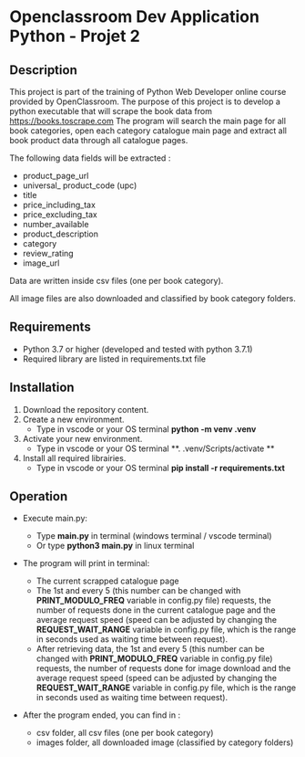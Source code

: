 # Openclassroom Dev Application Python - Projet 2

## Description

This project is part of the training of Python Web Developer online course provided by OpenClassroom.
The purpose of this project is to develop a python executable that will scrape the book data from https://books.toscrape.com
The program will search the main page for all book categories, open each category catalogue main page and extract all book product data through all catalogue pages.

The following data fields will be extracted :
- product_page_url
- universal_ product_code (upc)
- title
- price_including_tax
- price_excluding_tax
- number_available
- product_description
- category
- review_rating
- image_url

Data are written inside csv files (one per book category).

All image files are also downloaded and classified by book category folders.

## Requirements

- Python 3.7 or higher (developed and tested with python 3.7.1)
- Required library are listed in requirements.txt file

## Installation

1. Download the repository content.
2. Create a new environment.
    * Type in vscode or your OS terminal **python -m venv .venv**
3. Activate your new environment.
    * Type in vscode or your OS terminal **. .venv/Scripts/activate **
4. Install all required librairies.
    * Type in vscode or your OS terminal **pip install -r requirements.txt**

## Operation

- Execute main.py:
    * Type **main.py** in terminal (windows terminal / vscode terminal)
    * Or type **python3 main.py** in linux terminal

- The program will print in terminal:
    * The current scrapped catalogue page
    * The 1st and every 5 (this number can be changed with **PRINT_MODULO_FREQ** variable in config.py file) requests, the number of requests done in the current catalogue page and the average request speed (speed can be adjusted by changing the **REQUEST_WAIT_RANGE** variable in config.py file, which is the range in seconds used as waiting time between request).  
    * After retrieving data, the 1st and every 5 (this number can be changed with **PRINT_MODULO_FREQ** variable in config.py file) requests,  the number of requests done for image download and the average request speed (speed can be adjusted by changing the **REQUEST_WAIT_RANGE** variable in config.py file, which is the range in seconds used as waiting time between request).

- After the program ended, you can find in :
    * csv folder, all csv files (one per book category)
    * images folder, all downloaded image (classified by category folders)

